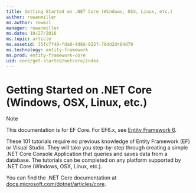 ```yaml
---
title: Getting Started on .NET Core (Windows, OSX, Linux, etc.)
author: rowanmiller
ms.author: rowmil
manager: rowanmiller
ms.date: 10/27/2016
ms.topic: article
ms.assetid: 35fc7f49-fda8-4d8d-822f-78dd2d484d79
ms.technology: entity-framework
ms.prod: entity-framework-core 
uid: core/get-started/netcore/index
---
```

# Getting Started on .NET Core (Windows, OSX, Linux, etc.)

> [!NOTE]
> This documentation is for EF Core. For EF6.x, see [Entity Framework 6](../../../ef6/index.md).

These 101 tutorials require no previous knowledge of Entity Framework (EF) or Visual Studio. They will take you step-by-step through creating a simple .NET Core Console Application that queries and saves data from a database. The tutorials can be completed on any platform supported by .NET Core (Windows, OSX, Linux, etc.).

You can find the .NET Core documentation at [docs.microsoft.com/dotnet/articles/core](https://docs.microsoft.com/dotnet/articles/core/).

